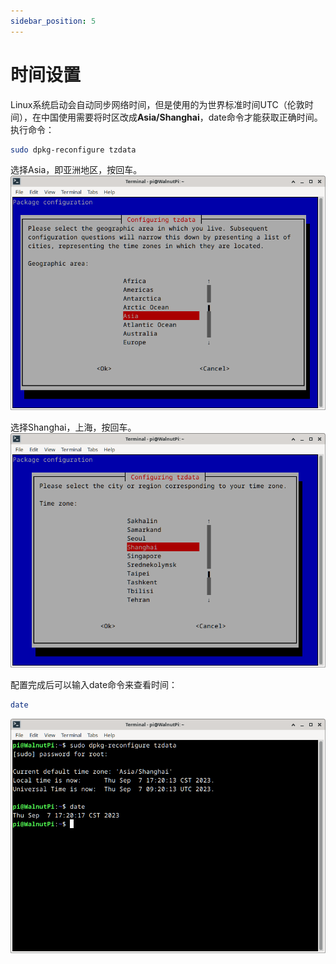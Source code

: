```yaml
---
sidebar_position: 5
---
```


# 时间设置
Linux系统启动会自动同步网络时间，但是使用的为世界标准时间UTC（伦敦时间），在中国使用需要将时区改成**Asia/Shanghai**，date命令才能获取正确时间。
执行命令：
```bash
sudo dpkg-reconfigure tzdata
```
选择Asia，即亚洲地区，按回车。
![time1](./img/time/time1.png)

选择Shanghai，上海，按回车。
![time2](./img/time/time2.png)

配置完成后可以输入date命令来查看时间：
```bash
date
```
![time3](./img/time/time3.png)